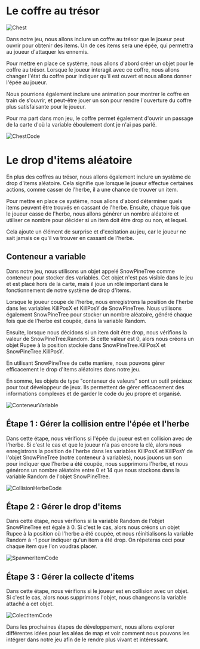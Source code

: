 # Le coffre au trésor

![Chest](Images/ChestOpen.png)

Dans notre jeu, nous allons inclure un coffre au trésor que le joueur peut ouvrir pour obtenir des items. Un de ces items sera une épée, qui permettra au joueur d'attaquer les ennemis.

Pour mettre en place ce système, nous allons d'abord créer un objet pour le coffre au trésor. Lorsque le joueur interagit avec ce coffre, nous allons changer l'état du coffre pour indiquer qu'il est ouvert et nous allons donner l'épée au joueur.

Nous pourrions également inclure une animation pour montrer le coffre en train de s'ouvrir, et peut-être jouer un son pour rendre l'ouverture du coffre plus satisfaisante pour le joueur.

Pour ma part dans mon jeu, le coffre permet également d'ouvrir un passage de la carte d'où la variable éboulement dont je n'ai pas parlé.

![ChestCode](Images/CodeChest.png)

# Le drop d'items aléatoire

En plus des coffres au trésor, nous allons également inclure un système de drop d'items aléatoire. Cela signifie que lorsque le joueur effectue certaines actions, comme casser de l'herbe, il a une chance de trouver un item.

Pour mettre en place ce système, nous allons d'abord déterminer quels items peuvent être trouvés en cassant de l'herbe. Ensuite, chaque fois que le joueur casse de l'herbe, nous allons générer un nombre aléatoire et utiliser ce nombre pour décider si un item doit être drop ou non, et lequel.

Cela ajoute un élément de surprise et d'excitation au jeu, car le joueur ne sait jamais ce qu'il va trouver en cassant de l'herbe.

## Conteneur a variable

Dans notre jeu, nous utilisons un objet appelé SnowPineTree comme conteneur pour stocker des variables. Cet objet n'est pas visible dans le jeu et est placé hors de la carte, mais il joue un rôle important dans le fonctionnement de notre système de drop d'items.

Lorsque le joueur coupe de l'herbe, nous enregistrons la position de l'herbe dans les variables KillPosX et KillPosY de SnowPineTree. Nous utilisons également SnowPineTree pour stocker un nombre aléatoire, généré chaque fois que de l'herbe est coupée, dans la variable Random.

Ensuite, lorsque nous décidons si un item doit être drop, nous vérifions la valeur de SnowPineTree.Random. Si cette valeur est 0, alors nous créons un objet Rupee à la position stockée dans SnowPineTree.KillPosX et SnowPineTree.KillPosY.

En utilisant SnowPineTree de cette manière, nous pouvons gérer efficacement le drop d'items aléatoires dans notre jeu.

En somme, les objets de type "conteneur de valeurs" sont un outil précieux pour tout développeur de jeux. Ils permettent de gérer efficacement des informations complexes et de garder le code du jeu propre et organisé.

![ConteneurVariable](Images/ConteneurVariable)

## Étape 1 : Gérer la collision entre l'épée et l'herbe

Dans cette étape, nous vérifions si l'épée du joueur est en collision avec de l'herbe. Si c'est le cas et que le joueur n'a pas encore la clé, alors nous enregistrons la position de l'herbe dans les variables KillPosX et KillPosY de l'objet SnowPineTree (notre conteneur à variables), nous jouons un son pour indiquer que l'herbe a été coupée, nous supprimons l'herbe, et nous générons un nombre aléatoire entre 0 et 14 que nous stockons dans la variable Random de l'objet SnowPineTree.

![CollisionHerbeCode](Images/CollisionHerbeCode)

## Étape 2 : Gérer le drop d'items

Dans cette étape, nous vérifions si la variable Random de l'objet SnowPineTree est égale à 0. Si c'est le cas, alors nous créons un objet Rupee à la position où l'herbe a été coupée, et nous réinitialisons la variable Random à -1 pour indiquer qu'un item a été drop. On répeteras ceci pour chaque item que l'on voudras placer.

![SpawnerItemCode](Images/SpawnerItemCode)

## Étape 3 : Gérer la collecte d'items

Dans cette étape, nous vérifions si le joueur est en collision avec un objet. Si c'est le cas, alors nous supprimons l'objet, nous changeons la variable attaché a cet objet.

![ColectItemCode](Images/ColectItemCode)

Dans les prochaines étapes de développement, nous allons explorer différentes idées pour les aléas de map et voir comment nous pouvons les intégrer dans notre jeu afin de le rendre plus vivant et intéressant.

